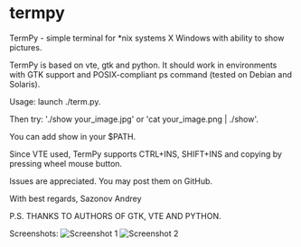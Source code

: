 termpy
======

TermPy - simple terminal for *nix systems X Windows with ability to show
pictures.

TermPy is based on vte, gtk and python. It should work in environments with
GTK support and POSIX-compliant ps command (tested on Debian and Solaris).

Usage: launch ./term.py.

Then try: './show your_image.jpg' or 'cat your_image.png | ./show'.

You can add show in your $PATH.

Since VTE used, TermPy supports CTRL+INS, SHIFT+INS and copying by pressing
wheel mouse button.

Issues are appreciated. You may post them on GitHub.

With best regards,
Sazonov Andrey

P.S. THANKS TO AUTHORS OF GTK, VTE AND PYTHON.

Screenshots:
![Screenshot 1](https://github.com/downloads/AndruxaSazonov/termpy/Screenshot2.png)
![Screenshot 2](https://github.com/downloads/AndruxaSazonov/termpy/Screenshot1.png)
